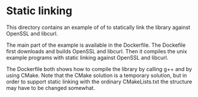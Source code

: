 # Static linking

This directory contains an example of of to statically link the library against OpenSSL
and libcurl.

The main part of the example is available in the Dockerfile. The Dockefile first
downloads and builds OpenSSL and libcurl. Then it compiles the unix example programs
with static linking against OpenSSL and libcurl.

The Dockerfile both shows how to compile the library by calling g++ and by using CMake.
Note that the CMake solution is a temporary solution, but in order to support static
linking with the ordinary CMakeLists.txt the structure may have to be changed somewhat.
